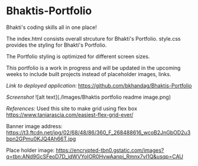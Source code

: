 # Bhaktis-Portfolio

Bhakti's coding skills all in one place!

The index.html consists overall strcuture for Bhakti's Portfolio.
style.css provides the styling for Bhakti's Portfolio.

The Portfolio styling is optimized for different screen sizes.

This portfolio is a work in progress and will be updated in the upcoming weeks to include built projects instead of placeholder images, links.

*Link to deployed application:*
https://github.com/bkhandag/Bhaktis-Portfolio

*Screenshot*
![alt text](./Images/Bhaktis portfolio readme image.png)

*References:*
Used this site to make grid using flex box
https://www.taniarascia.com/easiest-flex-grid-ever/

Banner image address:
https://t3.ftcdn.net/jpg/02/68/48/86/360_F_268488616_wcoB2JnGbOD2u3bpn2GPmu0KJQ4Ah66T.jpg

Place holder image:
https://encrypted-tbn0.gstatic.com/images?q=tbn:ANd9GcSFeoD7D_idWVYoIOR0HvwAanpi_Rmnx7vI1Q&usqp=CAU